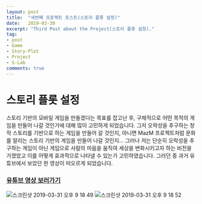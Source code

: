 ```yaml
---
layout: post
title:  "세번째 프로젝트 포스트(스토리 플롯 설정)"
date:   2019-03-30
excerpt: "Third Post about the Project(스토리 플롯 설정)."
tag: 
- post
- Game
- Story-Plot
- Project
- S-Lab
comments: true
---
```


# 스토리 플롯 설정
스토리 기반의 모바일 게임을 만들겠다는 목표를 잡고난 후, 구체적으로 어떤 목적의 게임을 만들어 나갈 것인가에 대해 많이 고민하게 되었습니다.
그저 오락성을 추구하는 창작 스토리를 기반으로 하는 게임을 만들어 갈 것인지, 아니면 MazM 프로젝트처럼 문화를 알리는 스토리 기반의 게임을 만들어 나갈 것인지...
그러나 저는 단순히 오락성을 추구하는 게임이 아닌 게임으로 사람의 마음을 움직여 세상을 변화시키고자 하는 비전을 가졌었고 이를 어떻게 효과적으로 나타낼 수 있는가 고민하였습니다. 그러던 중 과거 유튜브에서 보았던 한 영상이 떠오르게 되었습니다.
### [유튜브 영상 보러가기](https://www.youtube.com/watch?v=KvYIKElhFPE&t=6s)

![스크린샷 2019-03-31 오후 9 18 49](https://user-images.githubusercontent.com/39361933/55288965-cabfaf00-53fa-11e9-87a7-417a98c57750.png)
![스크린샷 2019-03-31 오후 9 18 52](https://user-images.githubusercontent.com/39361933/55288968-d4e1ad80-53fa-11e9-94a0-56539529a119.png)
